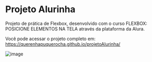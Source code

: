 # Projeto Alurinha

Projeto de prática de Flexbox, desenvolvido com o curso FLEXBOX: POSICIONE ELEMENTOS NA TELA através da plataforma da Alura.

Você pode acessar o projeto completo em: https://querenhapuquerocha.github.io/projetoAlurinha/

![image](https://user-images.githubusercontent.com/95857175/204090036-fd95e247-db98-4930-9006-28c325e0cf46.png#vitrinedev)


